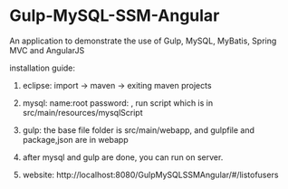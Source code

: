 Gulp-MySQL-SSM-Angular
======================

An application to demonstrate the use of Gulp, MySQL, MyBatis, Spring MVC and AngularJS

installation guide:

1. eclipse:  import -> maven -> exiting maven projects

2. mysql:  name:root password:  , run script which is in src/main/resources/mysqlScript

3. gulp: the base file folder is src/main/webapp, and gulpfile and package,json are in webapp

4. after mysql and gulp are done, you can run on server. 
   
5. website: http://localhost:8080/GulpMySQLSSMAngular/#/listofusers
